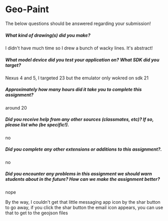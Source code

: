 # Geo-Paint

The below questions should be answered regarding your submission!

##### What kind of drawing(s) did you make? #####
I didn't have much time so I drew a bunch of wacky lines. It's abstract!

##### What model device did you test your application on? What SDK did you target? #####
Nexus 4 and 5, I targeted 23 but the emulator only wokred on sdk 21


##### Approximately how many hours did it take you to complete this assignment? #####
around 20


##### Did you receive help from any other sources (classmates, etc)? If so, please list who (be specific!). #####
no


##### Did you complete any other extensions or additions to this assignment?. #####
no


##### Did you encounter any problems in this assignment we should warn students about in the future? How can we make the assignment better? #####
nope

By the way, I couldn't get that little messaging app icon by the shar button to go away, if you click the shar button the email icon appears, you can use that to get to the geojson files
